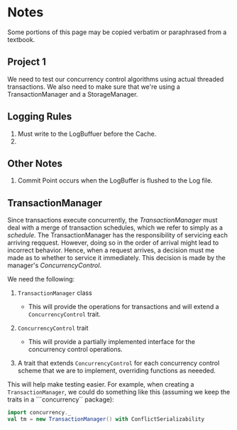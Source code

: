 # Notes

Some portions of this page may be copied verbatim or paraphrased from a 
textbook.

## Project 1

We need to test our concurrency control algorithms using actual threaded 
transactions. We also need to make sure that we're using a TransactionManager 
and a StorageManager. 

## Logging Rules

1. Must write to the LogBuffuer before the Cache.
2. 

## Other Notes

1. Commit Point occurs when the LogBuffer is flushed to the Log file.

## TransactionManager

Since transactions execute concurrently, the _TransactionManager_ must deal with
a merge of transaction schedules, which we refer to simply as a _schedule_.
The TransactionManager has the responsibility of servicing each arriving 
reqquest. However, doing so in the order of arrival might lead to incorrect
behavior. Hence, when a request arrives, a decision must me made as to whether 
to service it immediately. This decision is made by the manager's
_ConcurrencyControl_.

We need the following:

1. ```TransactionManager``` class

   * This will provide the operations for transactions and will extend a
     ```ConcurrencyControl``` trait.
2. ```ConcurrencyControl``` trait

   * This will provide a partially implemented interface for the concurrency
     control operations.

3. A trait that extends ```ConcurrencyControl``` for each concurrency control 
   scheme that we are to implement, overriding functions as neeeded.

This will help make testing easier. For example, when creating a
```TransactionManager```, we could do something like this (assuming we keep
the traits in a ```concurrency`` package):

```scala
import concurrency._
val tm = new TransactionManager() with ConflictSerializability
```
